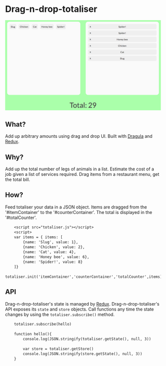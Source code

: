 # Drag-n-drop-totaliser

<img src="./assets/screengrab.png" alt="drag-n-drop-totaliser screen grab">

## What?
Add up arbitrary amounts using drag and drop UI. Built with [Dragula](https://github.com/bevacqua/dragula) and [Redux](https://github.com/reactjs/redux).

## Why?
Add up the total number of legs of animals in a list. Estimate the cost of a job given a list of services required. Drag items from a restaurant menu, get the total bill.

## How?
Feed totaliser your data in a JSON object. Items are dragged from the '#itemContainer' to the '#counterContainer'. The total is displayed in the '#totalCounter'. 

~~~
    <script src="totaliser.js"></script>
    <script>
    var items = { items: [
        {name: 'Slug', value: 1},
        {name: 'Chicken', value: 2},
        {name: 'Cat', value: 4},
        {name: 'Honey bee', value: 6},
        {name: 'Spider!', value: 8}
    ]}
    totaliser.init('itemContainer','counterContainer','totalCounter',items)
~~~

## API
Drag-n-drop-totaliser's state is managed by [Redux](https://github.com/reactjs/redux). Drag-n-drop-totaliser's API exposes its `state` and `store` objects. Call functions any time the state changes by using the `totaliser.subscribe()` method.

~~~
    totaliser.subscribe(hello)

    function hello(){
        console.log(JSON.stringify(totaliser.getState(), null, 3))

        var store = totaliser.getStore()
        console.log(JSON.stringify(store.getState(), null, 3))
    }
~~~